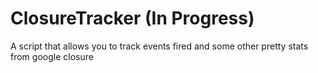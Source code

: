 ClosureTracker (In Progress)
==============

A script that allows you to track events fired and some other pretty stats from google closure